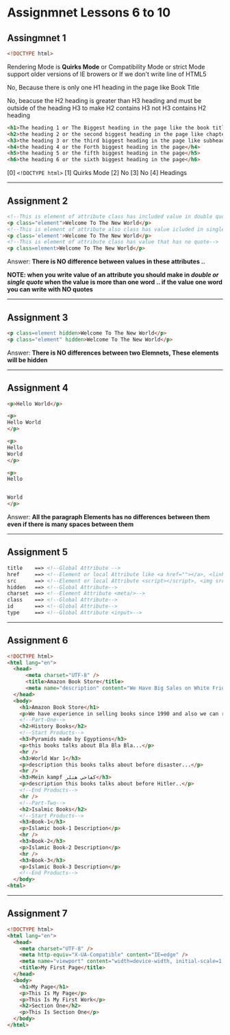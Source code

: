 # Assignmnet Lessons 6 to 10

## Assingmnet 1
<!-- Type Question 1 Answer Below -->
```html
<!DOCTYPE html>
```
<!-- Type Question 2 Answer Below -->
Rendering Mode is **Quirks Mode** or Compatibility Mode or strict Mode support older versions of IE browers or If we don't write line of HTML5 <!DOCTYPE html>

<!-- Type Question 3 Answer Below -->
No, Because there is only one H1 heading in the page like Book Title

<!-- Type Question 4 Answer Below -->
No, beacuse the H2 heading is greater than H3 heading and must be outside of the heading H3 to make H2 contains H3 not H3 contains H2 heading

<!-- Type Question 5 Answer Below -->
```html
<h1>The heading 1 or The Biggest heading in the page like the book title</h1>
<h2>the heading 2 or the second biggest heading in the page like chapter title</h2>
<h3>the heading 3 or the third biggest heading in the page like subheading in the chapter</h3>
<h4>the heading 4 or the Forth biggest heading in the page</h4>
<h5>the heading 5 or the fifth biggest heading in the page</h5>
<h6>the heading 6 or the sixth biggest heading in the page</h6>
```

<!-- Q1-Summary -->
[0] ```<!DOCTYPE html>```
[1] Quirks Mode
[2] No
[3] No
[4] Headings
___
## Assignment 2

```html
<!--This is element of attribute class has included value in double quote-->
<p class="element">Welcome To The New World</p>
<!--This is element of attribute also class has value icluded in single quote-->
<p class='element'>Welcome To The New World</p>
<!--This is element of attribute class has value that has no quote-->
<p class=element>Welcome To The New World</p>
```
Answer: **There is NO difference between values in these attributes ..**

**NOTE: when you write value of an attribute you should make in *double or single quote* when the value is more than one word .. if the value one word you can write with NO quotes**

___
## Assignment 3

```html
<p class=element hidden>Welcome To The New World</p>
<p class="element" hidden>Welcome To The New World</p>
```
Answer: **There is NO differences between two Elemnets, These elements will be hidden**

___
## Assignment 4

```html
<p>Hello World</p>

<p>
Hello World
</p>

<p>
Hello
World
</p>

<p>
Hello


World
</p>
```
Answer: **All the paragraph Elements has no differences between them even if there is many spaces between them**
___
## Assignment 5

```html
title    ==> <!--Global Attribute -->
href     ==> <!--Element or local Attribute like <a href=""></a>, <link href=""/>-->
src      ==> <!--Element or local Attribute <script></script>, <img src=""/> -->
hidden   ==> <!--Global Attribute-->
charset  ==> <!--Element Attribute <meta/>-->
class    ==> <!--Global Attribute-->
id       ==> <!--Global Attribute-->
type     ==> <!--Global Attribute <input>-->
```
___
## Assignment 6

```html
<!DOCTYPE html>
<html lang="en">
  <head>
      <meta charset="UTF-8" />
      <title>Amazon Book Store</title>
      <meta name="description" content="We Have Big Sales on White Friday"/>
  </head>
  <body>
    <h1>Amazon Book Store</h1>
    <p>We have experience in selling books since 1990 and also we can refund book maximum 30 days</p>
    <!--Part-One-->
    <h2>History Books</h2>
    <!--Start Products-->
    <h3>Pyramids made by Egyptions</h3>
    <p>this books talks about Bla Bla Bla...</p>
    <hr />
    <h3>World War 1</h3>
    <p>description this books talks about before disaster...</p>
    <hr />
    <h3>Mein kampf كفاحي هتلر</h3>
    <p>description this books talks about before Hitler..</p>
    <!--End Products-->
    <hr />
    <!--Part-Two-->
    <h2>Isalmic Books</h2>
    <!--Start Products-->
    <h3>Book-1</h3>
    <p>Islamic book-1 Description</p>
    <hr />
    <h3>Book-2</h3>
    <p>Islamic Book-2 Description</p>
    <hr />
    <h3>Book-3</h3>
    <p>Islamic Book-3 Description</p>
    <!--End Products-->
  </body>
<html>
```
___
## Assignment 7

```html
<!DOCTYPE html>
<html lang="en">
  <head>
    <meta charset="UTF-8" />
    <meta http-equiv="X-UA-Compatible" content="IE=edge" />
    <meta name="viewport" content="width=device-width, initial-scale=1.0" />
    <title>My First Page</title>
  </head>
  <body>
    <h1>My Page</h1>
    <p>This Is My Page</p>
    <p>This Is My First Work</p>
    <h2>Section One</h2>
    <p>This Is Section One</p>
  </body>
</html>
```